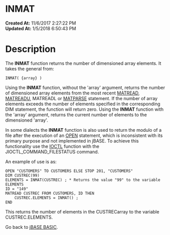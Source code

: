 # INMAT

**Created At:** 11/6/2017 2:27:22 PM  
**Updated At:** 1/5/2018 6:50:43 PM  


# Description 

The **INMAT** function returns the number of dimensioned array elements. It takes the general from:

```
INMAT( {array} )
```

Using the **INMAT** function, without the 'array' argument, returns the number of dimensioned array elements from the most recent [MATREAD](276956-matread), [MATREADU](276959-matreadu), MATREADL or [MATPARSE](276954-matparse) statement. If the number of array elements exceeds the number of elements specified in the corresponding DIM statement, the function will return zero. Using the **INMAT** function with the 'array' argument, returns the current number of elements to the dimensioned 'array'.

In some dialects the **INMAT** function is also used to return the modulo of a file after the execution of an [OPEN](277537-open) statement, which is inconsistent with its primary purpose and not implemented in jBASE. To achieve this functionality use the [IOCTL](276732-ioctl) function with the JIOCTL\_COMMAND\_FILESTATUS command.

An example of use is as:

```
OPEN "CUSTOMERS" TO CUSTOMERS ELSE STOP 201, "CUSTOMERS"
DIM CUSTREC(99)
ELEMENTS = INMAT(CUSTREC) ; * Returns the value "99" to the variable ELEMENTS
ID = "149"
MATREAD CUSTREC FROM CUSTOMERS, ID THEN
    CUSTREC.ELEMENTS = INMAT() ; 
END
```

This returns the number of elements in the CUSTRECarray to the variable CUSTREC.ELEMENTS.



Go back to [jBASE BASIC](263498-jbase-basic).
